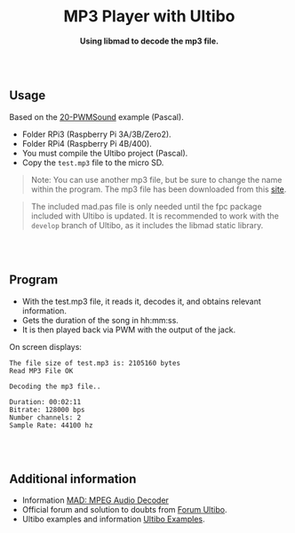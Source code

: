 <h1 align="center">
	MP3 Player with Ultibo
</h1>
<p align="center"><strong>Using libmad to decode the mp3 file.</strong></p>

<br></br>

## Usage

Based on the [20-PWMSound](https://github.com/ultibohub/Examples/tree/master/20-PWMSound) example (Pascal).

- Folder RPi3 (Raspberry Pi 3A/3B/Zero2).
- Folder RPi4 (Raspberry Pi 4B/400).
- You must compile the Ultibo project (Pascal).
- Copy the `test.mp3` file to the micro SD.

> Note: You can use another mp3 file, but be sure to change the name within the program.
> The mp3 file has been downloaded from this [site](https://github.com/sank29/Star-Wars).

> The included mad.pas file is only needed until the fpc package included with Ultibo is updated.
> It is recommended to work with the `develop` branch of Ultibo, as it includes the libmad static library.


<br></br>

## Program
- With the test.mp3 file, it reads it, decodes it, and obtains relevant information.
- Gets the duration of the song in hh:mm:ss.
- It is then played back via PWM with the output of the jack.

On screen displays:
```
The file size of test.mp3 is: 2105160 bytes
Read MP3 File OK

Decoding the mp3 file..

Duration: 00:02:11
Bitrate: 128000 bps
Number channels: 2
Sample Rate: 44100 hz
```

<br></br>

## Additional information
- Information [MAD: MPEG Audio Decoder](https://www.underbit.com/products/mad/)
- Official forum and solution to doubts from [Forum Ultibo](https://ultibo.org/forum/index.php).
- Ultibo examples and information [Ultibo Examples](https://github.com/ultibohub/Examples).
